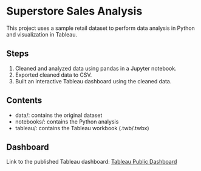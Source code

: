 # Superstore Sales Analysis

This project uses a sample retail dataset to perform data analysis in Python and visualization in Tableau.

## Steps

1. Cleaned and analyzed data using pandas in a Jupyter notebook.
2. Exported cleaned data to CSV.
3. Built an interactive Tableau dashboard using the cleaned data.

## Contents

- data/: contains the original dataset
- notebooks/: contains the Python analysis
- tableau/: contains the Tableau workbook (.twb/.twbx)

## Dashboard

Link to the published Tableau dashboard: [Tableau Public Dashboard](https://public.tableau.com/...)